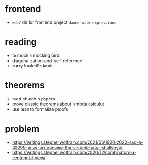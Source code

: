 # frontend

- `web/` dir for frontend project `dance-with-expressions`

# reading

- to mock a mocking bird
- diagonalization-and-self-reference
- curry haskell's book

# theorems

- read church's papers
- prove classic theorems about lambda calculus
- use lean to formalize proofs

# problem

- https://writings.stephenwolfram.com/2021/06/1920-2020-and-a-20000-prize-announcing-the-s-combinator-challenge/
- https://writings.stephenwolfram.com/2020/12/combinators-a-centennial-view/
